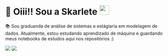 
<h1>💖 Oiii!! Sou a Skarlete <img src="https://raw.githubusercontent.com/iampavangandhi/iampavangandhi/master/gifs/Hi.gif" width="30px">  </h1>

📚 Sou graduanda de análise de sistemas e estágiaria em modelagem de dados.
Atualmente, estou estudando aprendizado de máquina e guardando meus notebooks de estudos aqui nos repositórios :)
  
  <div>
  <a href = "mailto:skarlete.luz@gmail.com"><img src="https://img.shields.io/badge/-Gmail-%23333?style=for-the-badge&logo=gmail&logoColor=white" target="_blank"></a>
  <a href="https://www.linkedin.com/in/skarlete-luz-473521225/" target="_blank"><img src="https://img.shields.io/badge/-LinkedIn-%230077B5?style=for-the-badge&logo=linkedin&logoColor=white" target="_blank"></a> 
  </div>
